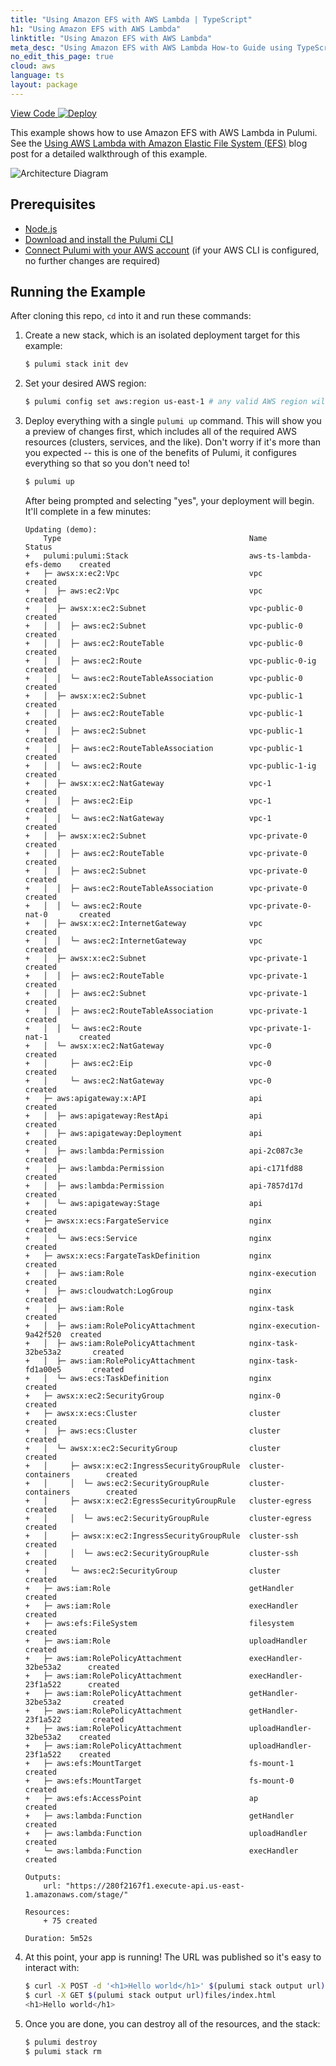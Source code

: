 ```yaml
---
title: "Using Amazon EFS with AWS Lambda | TypeScript"
h1: "Using Amazon EFS with AWS Lambda"
linktitle: "Using Amazon EFS with AWS Lambda"
meta_desc: "Using Amazon EFS with AWS Lambda How-to Guide using TypeScript"
no_edit_this_page: true
cloud: aws
language: ts
layout: package
---
```


<!-- WARNING: this page was generated by a tool. Do not edit it by hand. -->
<!-- To change it, please see https://github.com/pulumi/docs/tree/master/tools/mktutorial. -->

<p class="mb-4 flex">
    <a class="flex flex-wrap items-center rounded-md font-display text-lg text-white bg-blue-600 border-2 border-blue-600 px-2 mr-2 whitespace-no-wrap hover:text-white" style="height: 45px;" href="https://github.com/pulumi/examples/tree/master/aws-ts-lambda-efs" target="_blank">
        <span><i class="fab fa-github pr-2"></i> View Code</span>
    </a>
    <a href="https://app.pulumi.com/new?template=https://github.com/pulumi/examples/blob/master/aws-ts-lambda-efs/README.md#gh-dark-mode-only" target="_blank">
        <img src="https://get.pulumi.com/new/button.svg" alt="Deploy">
    </a>
</p>


This example shows how to use Amazon EFS with AWS Lambda in Pulumi. See the [Using AWS Lambda with Amazon Elastic File System (EFS)](https://www.pulumi.com/blog/aws-lambda-efs) blog post for a detailed walkthrough of this example.

![Architecture Diagram](https://raw.githubusercontent.com/pulumi/examples/master/aws-ts-lambda-efs/lambdaefs.png)

## Prerequisites

- [Node.js](https://nodejs.org/en/download/)
- [Download and install the Pulumi CLI](https://www.pulumi.com/docs/get-started/install/)
- [Connect Pulumi with your AWS account](https://www.pulumi.com/docs/intro/cloud-providers/aws/setup/) (if your AWS CLI is configured, no further changes are required)

## Running the Example

After cloning this repo, `cd` into it and run these commands:

1. Create a new stack, which is an isolated deployment target for this example:

    ```bash
    $ pulumi stack init dev
    ```

2. Set your desired AWS region:

    ```bash
    $ pulumi config set aws:region us-east-1 # any valid AWS region will work
    ```

3. Deploy everything with a single `pulumi up` command. This will show you a preview of changes first, which
   includes all of the required AWS resources (clusters, services, and the like). Don't worry if it's more than
   you expected -- this is one of the benefits of Pulumi, it configures everything so that so you don't need to!

    ```bash
    $ pulumi up
    ```

    After being prompted and selecting "yes", your deployment will begin. It'll complete in a few minutes:

    ```
    Updating (demo):
        Type                                          Name                      Status
    +   pulumi:pulumi:Stack                           aws-ts-lambda-efs-demo    created
    +   ├─ awsx:x:ec2:Vpc                             vpc                       created
    +   │  ├─ aws:ec2:Vpc                             vpc                       created
    +   │  ├─ awsx:x:ec2:Subnet                       vpc-public-0              created
    +   │  │  ├─ aws:ec2:Subnet                       vpc-public-0              created
    +   │  │  ├─ aws:ec2:RouteTable                   vpc-public-0              created
    +   │  │  ├─ aws:ec2:Route                        vpc-public-0-ig           created
    +   │  │  └─ aws:ec2:RouteTableAssociation        vpc-public-0              created
    +   │  ├─ awsx:x:ec2:Subnet                       vpc-public-1              created
    +   │  │  ├─ aws:ec2:RouteTable                   vpc-public-1              created
    +   │  │  ├─ aws:ec2:Subnet                       vpc-public-1              created
    +   │  │  ├─ aws:ec2:RouteTableAssociation        vpc-public-1              created
    +   │  │  └─ aws:ec2:Route                        vpc-public-1-ig           created
    +   │  ├─ awsx:x:ec2:NatGateway                   vpc-1                     created
    +   │  │  ├─ aws:ec2:Eip                          vpc-1                     created
    +   │  │  └─ aws:ec2:NatGateway                   vpc-1                     created
    +   │  ├─ awsx:x:ec2:Subnet                       vpc-private-0             created
    +   │  │  ├─ aws:ec2:RouteTable                   vpc-private-0             created
    +   │  │  ├─ aws:ec2:Subnet                       vpc-private-0             created
    +   │  │  ├─ aws:ec2:RouteTableAssociation        vpc-private-0             created
    +   │  │  └─ aws:ec2:Route                        vpc-private-0-nat-0       created
    +   │  ├─ awsx:x:ec2:InternetGateway              vpc                       created
    +   │  │  └─ aws:ec2:InternetGateway              vpc                       created
    +   │  ├─ awsx:x:ec2:Subnet                       vpc-private-1             created
    +   │  │  ├─ aws:ec2:RouteTable                   vpc-private-1             created
    +   │  │  ├─ aws:ec2:Subnet                       vpc-private-1             created
    +   │  │  ├─ aws:ec2:RouteTableAssociation        vpc-private-1             created
    +   │  │  └─ aws:ec2:Route                        vpc-private-1-nat-1       created
    +   │  └─ awsx:x:ec2:NatGateway                   vpc-0                     created
    +   │     ├─ aws:ec2:Eip                          vpc-0                     created
    +   │     └─ aws:ec2:NatGateway                   vpc-0                     created
    +   ├─ aws:apigateway:x:API                       api                       created
    +   │  ├─ aws:apigateway:RestApi                  api                       created
    +   │  ├─ aws:apigateway:Deployment               api                       created
    +   │  ├─ aws:lambda:Permission                   api-2c087c3e              created
    +   │  ├─ aws:lambda:Permission                   api-c171fd88              created
    +   │  ├─ aws:lambda:Permission                   api-7857d17d              created
    +   │  └─ aws:apigateway:Stage                    api                       created
    +   ├─ awsx:x:ecs:FargateService                  nginx                     created
    +   │  └─ aws:ecs:Service                         nginx                     created
    +   ├─ awsx:x:ecs:FargateTaskDefinition           nginx                     created
    +   │  ├─ aws:iam:Role                            nginx-execution           created
    +   │  ├─ aws:cloudwatch:LogGroup                 nginx                     created
    +   │  ├─ aws:iam:Role                            nginx-task                created
    +   │  ├─ aws:iam:RolePolicyAttachment            nginx-execution-9a42f520  created
    +   │  ├─ aws:iam:RolePolicyAttachment            nginx-task-32be53a2       created
    +   │  ├─ aws:iam:RolePolicyAttachment            nginx-task-fd1a00e5       created
    +   │  └─ aws:ecs:TaskDefinition                  nginx                     created
    +   ├─ awsx:x:ec2:SecurityGroup                   nginx-0                   created
    +   ├─ awsx:x:ecs:Cluster                         cluster                   created
    +   │  ├─ aws:ecs:Cluster                         cluster                   created
    +   │  └─ awsx:x:ec2:SecurityGroup                cluster                   created
    +   │     ├─ awsx:x:ec2:IngressSecurityGroupRule  cluster-containers        created
    +   │     │  └─ aws:ec2:SecurityGroupRule         cluster-containers        created
    +   │     ├─ awsx:x:ec2:EgressSecurityGroupRule   cluster-egress            created
    +   │     │  └─ aws:ec2:SecurityGroupRule         cluster-egress            created
    +   │     ├─ awsx:x:ec2:IngressSecurityGroupRule  cluster-ssh               created
    +   │     │  └─ aws:ec2:SecurityGroupRule         cluster-ssh               created
    +   │     └─ aws:ec2:SecurityGroup                cluster                   created
    +   ├─ aws:iam:Role                               getHandler                created
    +   ├─ aws:iam:Role                               execHandler               created
    +   ├─ aws:efs:FileSystem                         filesystem                created
    +   ├─ aws:iam:Role                               uploadHandler             created
    +   ├─ aws:iam:RolePolicyAttachment               execHandler-32be53a2      created
    +   ├─ aws:iam:RolePolicyAttachment               execHandler-23f1a522      created
    +   ├─ aws:iam:RolePolicyAttachment               getHandler-32be53a2       created
    +   ├─ aws:iam:RolePolicyAttachment               getHandler-23f1a522       created
    +   ├─ aws:iam:RolePolicyAttachment               uploadHandler-32be53a2    created
    +   ├─ aws:iam:RolePolicyAttachment               uploadHandler-23f1a522    created
    +   ├─ aws:efs:MountTarget                        fs-mount-1                created
    +   ├─ aws:efs:MountTarget                        fs-mount-0                created
    +   ├─ aws:efs:AccessPoint                        ap                        created
    +   ├─ aws:lambda:Function                        getHandler                created
    +   ├─ aws:lambda:Function                        uploadHandler             created
    +   └─ aws:lambda:Function                        execHandler               created

    Outputs:
        url: "https://280f2167f1.execute-api.us-east-1.amazonaws.com/stage/"

    Resources:
        + 75 created

    Duration: 5m52s
    ```

4. At this point, your app is running! The URL was published so it's easy to interact with:

    ```bash
    $ curl -X POST -d '<h1>Hello world</h1>' $(pulumi stack output url)files/index.html
    $ curl -X GET $(pulumi stack output url)files/index.html
    <h1>Hello world</h1>
    ```

5. Once you are done, you can destroy all of the resources, and the stack:

    ```bash
    $ pulumi destroy
    $ pulumi stack rm
    ```

